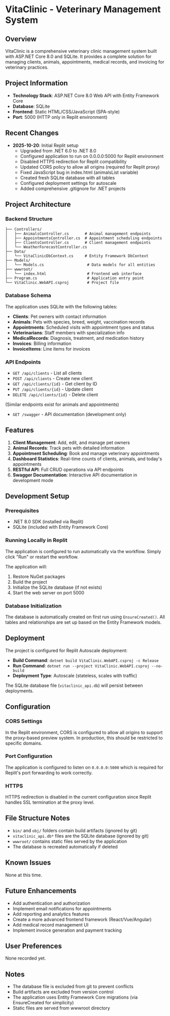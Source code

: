 # VitaClinic - Veterinary Management System

## Overview
VitaClinic is a comprehensive veterinary clinic management system built with ASP.NET Core 8.0 and SQLite. It provides a complete solution for managing clients, animals, appointments, medical records, and invoicing for veterinary practices.

## Project Information
- **Technology Stack**: ASP.NET Core 8.0 Web API with Entity Framework Core
- **Database**: SQLite
- **Frontend**: Static HTML/CSS/JavaScript (SPA-style)
- **Port**: 5000 (HTTP only in Replit environment)

## Recent Changes
- **2025-10-20**: Initial Replit setup
  - Upgraded from .NET 6.0 to .NET 8.0
  - Configured application to run on 0.0.0.0:5000 for Replit environment
  - Disabled HTTPS redirection for Replit compatibility
  - Updated CORS policy to allow all origins (required for Replit proxy)
  - Fixed JavaScript bug in index.html (animalsList variable)
  - Created fresh SQLite database with all tables
  - Configured deployment settings for autoscale
  - Added comprehensive .gitignore for .NET projects

## Project Architecture

### Backend Structure
```
├── Controllers/
│   ├── AnimalsController.cs       # Animal management endpoints
│   ├── AppointmentsController.cs  # Appointment scheduling endpoints
│   ├── ClientsController.cs       # Client management endpoints
│   └── WeatherForecastController.cs
├── Data/
│   └── VitaClinicDbContext.cs     # Entity Framework DbContext
├── Models/
│   └── Models.cs                   # Data models for all entities
├── wwwroot/
│   └── index.html                  # Frontend web interface
├── Program.cs                      # Application entry point
└── VitaClinic.WebAPI.csproj        # Project file
```

### Database Schema
The application uses SQLite with the following tables:
- **Clients**: Pet owners with contact information
- **Animals**: Pets with species, breed, weight, vaccination records
- **Appointments**: Scheduled visits with appointment types and status
- **Veterinarians**: Staff members with specialization info
- **MedicalRecords**: Diagnosis, treatment, and medication history
- **Invoices**: Billing information
- **InvoiceItems**: Line items for invoices

### API Endpoints
- `GET /api/clients` - List all clients
- `POST /api/clients` - Create new client
- `GET /api/clients/{id}` - Get client by ID
- `PUT /api/clients/{id}` - Update client
- `DELETE /api/clients/{id}` - Delete client

(Similar endpoints exist for animals and appointments)

- `GET /swagger` - API documentation (development only)

## Features
1. **Client Management**: Add, edit, and manage pet owners
2. **Animal Records**: Track pets with detailed information
3. **Appointment Scheduling**: Book and manage veterinary appointments
4. **Dashboard Statistics**: Real-time counts of clients, animals, and today's appointments
5. **RESTful API**: Full CRUD operations via API endpoints
6. **Swagger Documentation**: Interactive API documentation in development mode

## Development Setup

### Prerequisites
- .NET 8.0 SDK (installed via Replit)
- SQLite (included with Entity Framework Core)

### Running Locally in Replit
The application is configured to run automatically via the workflow. Simply click "Run" or restart the workflow.

The application will:
1. Restore NuGet packages
2. Build the project
3. Initialize the SQLite database (if not exists)
4. Start the web server on port 5000

### Database Initialization
The database is automatically created on first run using `EnsureCreated()`. All tables and relationships are set up based on the Entity Framework models.

## Deployment
The project is configured for Replit Autoscale deployment:
- **Build Command**: `dotnet build VitaClinic.WebAPI.csproj -c Release`
- **Run Command**: `dotnet run --project VitaClinic.WebAPI.csproj --no-build`
- **Deployment Type**: Autoscale (stateless, scales with traffic)

The SQLite database file (`vitaclinic_api.db`) will persist between deployments.

## Configuration

### CORS Settings
In the Replit environment, CORS is configured to allow all origins to support the proxy-based preview system. In production, this should be restricted to specific domains.

### Port Configuration
The application is configured to listen on `0.0.0.0:5000` which is required for Replit's port forwarding to work correctly.

### HTTPS
HTTPS redirection is disabled in the current configuration since Replit handles SSL termination at the proxy level.

## File Structure Notes
- `bin/` and `obj/` folders contain build artifacts (ignored by git)
- `vitaclinic_api.db*` files are the SQLite database (ignored by git)
- `wwwroot/` contains static files served by the application
- The database is recreated automatically if deleted

## Known Issues
None at this time.

## Future Enhancements
- Add authentication and authorization
- Implement email notifications for appointments
- Add reporting and analytics features
- Create a more advanced frontend framework (React/Vue/Angular)
- Add medical record management UI
- Implement invoice generation and payment tracking

## User Preferences
None recorded yet.

## Notes
- The database file is excluded from git to prevent conflicts
- Build artifacts are excluded from version control
- The application uses Entity Framework Core migrations (via EnsureCreated for simplicity)
- Static files are served from wwwroot directory
